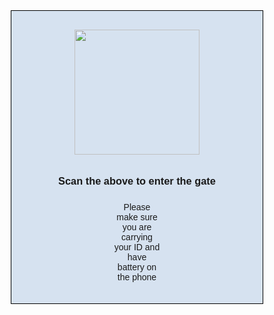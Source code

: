 <!DOCTYPE html>
<html lang="en">
<head>
  <meta charset="UTF-8">
  <meta http-equiv="X-UA-Compatible" content="IE=edge">
  <meta name="viewport" content="width=device-width, initial-scale=1.0">
  <title>QR Code </title>
</head>

<body>
  <div class='container'>
    <div class='qrWrapper'>
      <img src='https://api.qrserver.com/v1/create-qr-code/?size=200x200&data=example'>
    </div>
    <h3> Scan the above to enter the gate  </h3>
    <div class='textwrapper'>
      <p> Please make sure you are carrying your ID and have battery on the phone</p>
    </div>
  </div>
  
<style>
  :root {
  --white: hsl(0, 0%, 100%);
  --lightGray: hsl(212, 45%, 89%);
  --grayishBlue: hsl(220, 15%, 55%);
  --darkBlue: hsl(218, 44%, 22%);
}

* {
  font-family: "Outfit", sans-serif;
  margin: 0;
  padding: 0;
  box-sizing: border-box;
}
.qrWrapper {
  display: flex;
  justify-content: center;
  padding: 10px;
}
img {
  width: 200px;
  height: 200px;
}
.container {
  border: 1px solid black;
  text-align: center;
  padding: 20px;
  background-color: var(--lightGray);
}
.textwrapper , h3{
  display: flex;
  justify-content: center;
}
.textwrapper p {
  width: 20%;
  padding-top: 10px;
}
  
</style>


</body>
</html>

